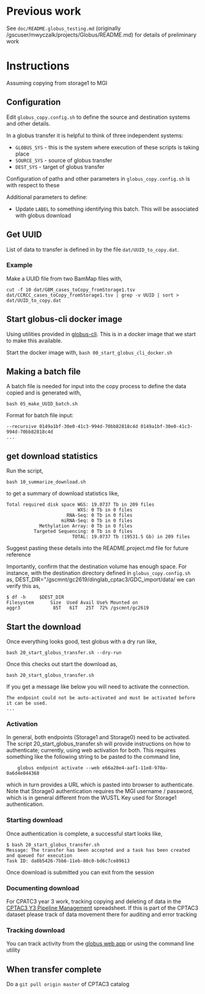 # Previous work

See `doc/README.globus_testing.md` (originally /gscuser/mwyczalk/projects/Globus/README.md) for details of preliminary work



# Instructions

Assuming copying from storage1 to MGI



## Configuration

Edit `globus_copy.config.sh` to define the source and destination systems and other details.  

In a globus transfer it is helpful to think of three independent systems:
* `GLOBUS_SYS` - this is the system where execution of these scripts is taking place
* `SOURCE_SYS` - source of globus transfer
* `DEST_SYS`   - target of globus transfer

Configuration of paths and other parameters in `globus_copy.config.sh` is with respect to these

Additional parameters to define:
* Update `LABEL` to something identifying this batch.  This will be associated with globus download

## Get UUID

List of data to transfer is defined in by the file `dat/UUID_to_copy.dat`.

### Example

Make a UUID file from two BamMap files with,
```
cut -f 10 dat/GBM_cases_toCopy_fromStorage1.tsv dat/CCRCC_cases_toCopy_fromStorage1.tsv | grep -v UUID | sort > dat/UUID_to_copy.dat
```

## Start globus-cli docker image
Using utilities provided in [globus-cli](https://docs.globus.org/cli).  This is in a
docker image that we start to make this available.

Start the docker image with,
`bash 00_start_globus_cli_docker.sh`


## Making a batch file

A batch file is needed for input into the copy process to define the data copied and is generated with,
```
bash 05_make_UUID_batch.sh
```

Format for batch file input:
```
--recursive 0149a1bf-30e0-41c3-994d-70bb82818c4d 0149a1bf-30e0-41c3-994d-70bb82818c4d
...
```

## get download statistics

Run the script,
```
bash 10_summarize_download.sh
```
to get a summary of download statistics like,
```
Total required disk space WGS: 19.0737 Tb in 209 files
                          WXS: 0 Tb in 0 files
                      RNA-Seq: 0 Tb in 0 files
                    miRNA-Seq: 0 Tb in 0 files
            Methylation Array: 0 Tb in 0 files
          Targeted Sequencing: 0 Tb in 0 files
                        TOTAL: 19.0737 Tb (19531.5 Gb) in 209 files
```
Suggest pasting these details into the README.project.md file for future reference

Importantly, confirm that the destination volume has enough space.  For instance, with
the destination directory defined in `globus_copy.config.sh` as,
    DEST_DIR="/gscmnt/gc2619/dinglab_cptac3/GDC_import/data/
we can verify this as,
```
$ df -h     $DEST_DIR
Filesystem      Size  Used Avail Use% Mounted on
aggr3            85T   61T   25T  72% /gscmnt/gc2619
```

## Start the download

Once everything looks good, test globus with a dry run like,
```
bash 20_start_globus_transfer.sh --dry-run
```

Once this checks out start the download as,
```
bash 20_start_globus_transfer.sh 
```

If you get a message like below you will need to activate the connection.
```
The endpoint could not be auto-activated and must be activated before it can be used.
...
```


### Activation

In general, both endpoints (Storage1 and Storage0) need to be activated.  The script 
20_start_globus_transfer.sh will provide instructions on how to authenticate; currently,
using web activation for both.  This requires something like the following string to be pasted
to the command line,
```
    globus endpoint activate --web e66a20e4-aaf1-11e8-970a-0a6d4e044368
```

which in turn provides a URL which is pasted into  browser to authenticate.
Note that Storage0 authentication requires the MGI username / password, which
is in general different from the WUSTL Key used for Storage1 authentication.

### Starting download

Once authentication is complete, a successful start looks like,
```
$ bash 20_start_globus_transfer.sh
Message: The transfer has been accepted and a task has been created and queued for execution
Task ID: da8b5426-7bb6-11eb-80c0-bd6c7ce89613
```

Once download is submitted you can exit from the session

### Documenting download

For CPATC3 year 3 work, tracking copying and deleting of data in the [CPTAC3 Y3
Pipeline
Management](https://docs.google.com/spreadsheets/d/1fbBZRPgyM21E1Eq1Se4qzHRWPII34CIUWUutuKRRoCs/edit#gid=483881005)
spreadsheet.  If this is part of the CPTAC3 dataset please track of data movement there for auditing and error tracking

### Tracking download

You can track activity from the [globus web app](https://app.globus.org/activity) or using the command line
utility

## When transfer complete

Do a `git pull origin master` of CPTAC3 catalog

